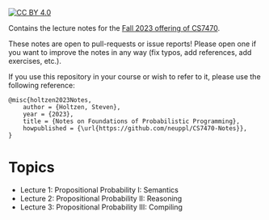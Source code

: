 [cc-by]: http://creativecommons.org/licenses/by/4.0/
[cc-by-image]: https://i.creativecommons.org/l/by/4.0/88x31.png
[cc-by-shield]: https://img.shields.io/badge/License-CC%20BY%204.0-lightgrey.svg
[![CC BY 4.0][cc-by-image]][cc-by]

Contains the lecture notes for the [Fall 2023 offering of CS7470](https://www.khoury.northeastern.edu/home/sholtzen/CS7470Fall23/).

These notes are open to pull-requests or issue reports! Please open one if you
want to improve the notes in any way (fix typos, add references, add exercises, 
etc.).

If you use this repository in your course or wish to refer to it, please use the following 
reference:

```
@misc{holtzen2023Notes,
    author = {Holtzen, Steven},
    year = {2023},
    title = {Notes on Foundations of Probabilistic Programming},
    howpublished = {\url{https://github.com/neuppl/CS7470-Notes}},
}

```

# Topics

* Lecture 1: Propositional Probability I: Semantics
* Lecture 2: Propositional Probability II: Reasoning
* Lecture 3: Propositional Probability III: Compiling